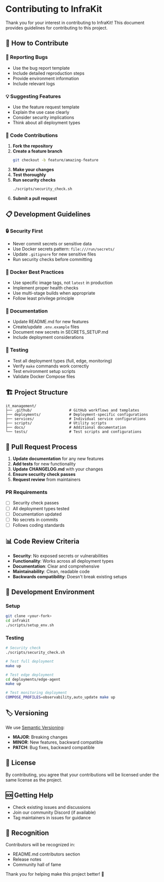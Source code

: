 # Contributing to InfraKit

Thank you for your interest in contributing to InfraKit! This document provides guidelines for contributing to this project.

## 🤝 How to Contribute

### 🐛 Reporting Bugs
- Use the bug report template
- Include detailed reproduction steps
- Provide environment information
- Include relevant logs

### 💡 Suggesting Features
- Use the feature request template
- Explain the use case clearly
- Consider security implications
- Think about all deployment types

### 🔧 Code Contributions

1. **Fork the repository**
2. **Create a feature branch**
   ```bash
   git checkout -b feature/amazing-feature
   ```
3. **Make your changes**
4. **Test thoroughly**
5. **Run security checks**
   ```bash
   ./scripts/security_check.sh
   ```
6. **Submit a pull request**

## 📋 Development Guidelines

### 🔒 Security First
- Never commit secrets or sensitive data
- Use Docker secrets pattern: `file:///run/secrets/`
- Update `.gitignore` for new sensitive files
- Run security checks before committing

### 🐳 Docker Best Practices
- Use specific image tags, not `latest` in production
- Implement proper health checks
- Use multi-stage builds when appropriate
- Follow least privilege principle

### 📝 Documentation
- Update README.md for new features
- Create/update `.env.example` files
- Document new secrets in SECRETS_SETUP.md
- Include deployment considerations

### 🧪 Testing
- Test all deployment types (full, edge, monitoring)
- Verify `make` commands work correctly
- Test environment setup scripts
- Validate Docker Compose files

## 🏗️ Project Structure

```
it_management/
├── .github/                 # GitHub workflows and templates
├── deployments/             # Deployment-specific configurations
├── services/                # Individual service configurations
├── scripts/                 # Utility scripts
├── docs/                    # Additional documentation
└── tests/                   # Test scripts and configurations
```

## 🔄 Pull Request Process

1. **Update documentation** for any new features
2. **Add tests** for new functionality
3. **Update CHANGELOG.md** with your changes
4. **Ensure security check passes**
5. **Request review** from maintainers

### PR Requirements
- [ ] Security check passes
- [ ] All deployment types tested
- [ ] Documentation updated
- [ ] No secrets in commits
- [ ] Follows coding standards

## 📊 Code Review Criteria

- **Security**: No exposed secrets or vulnerabilities
- **Functionality**: Works across all deployment types
- **Documentation**: Clear and comprehensive
- **Maintainability**: Clean, readable code
- **Backwards compatibility**: Doesn't break existing setups

## 🎯 Development Environment

### Setup
```bash
git clone <your-fork>
cd infrakit
./scripts/setup_env.sh
```

### Testing
```bash
# Security check
./scripts/security_check.sh

# Test full deployment
make up

# Test edge deployment
cd deployments/edge-agent
make up

# Test monitoring deployment
COMPOSE_PROFILES=observability,auto_update make up
```

## 🏷️ Versioning

We use [Semantic Versioning](https://semver.org/):
- **MAJOR**: Breaking changes
- **MINOR**: New features, backward compatible
- **PATCH**: Bug fixes, backward compatible

## 📄 License

By contributing, you agree that your contributions will be licensed under the same license as the project.

## 🆘 Getting Help

- Check existing issues and discussions
- Join our community Discord (if available)
- Tag maintainers in issues for guidance

## 🎉 Recognition

Contributors will be recognized in:
- README.md contributors section
- Release notes
- Community hall of fame

Thank you for helping make this project better! 🚀

